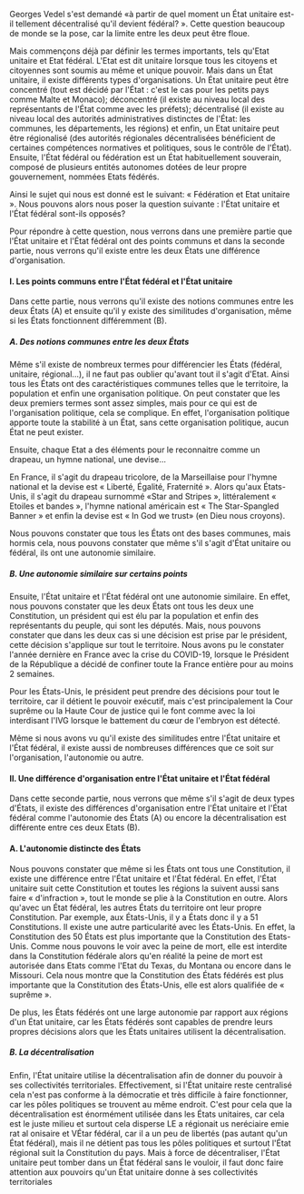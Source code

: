 Georges Vedel s'est demandé «à partir de quel moment un État unitaire est-il tellement décentralisé qu'il devient fédéral? ». Cette question beaucoup de monde se la pose, car la limite entre les deux peut être floue.

Mais commençons déjà par définir les termes importants, tels qu'Etat unitaire et Etat fédéral. L'Etat est dit unitaire lorsque tous les citoyens et citoyennes sont soumis au même et unique pouvoir. Mais dans un État unitaire, il existe différents types d'organisations. Un État unitaire peut être concentré (tout est décidé par l'État : c'est le cas pour les petits pays comme Malte et Monaco); déconcentré (il existe au niveau local des représentants de l'État comme avec les préfets); décentralisé (il existe au niveau local des autorités administratives distinctes de l'État: les communes, les départements, les régions) et enfin, un Etat unitaire peut être régionalisé (des autorités régionales décentralisées bénéficient de certaines compétences normatives et politiques, sous le contrôle de l'État). Ensuite, l'État fédéral ou fédération est un État habituellement souverain, composé de plusieurs entités autonomes dotées de leur propre gouvernement, nommées Etats fédérés.

Ainsi le sujet qui nous est donné est le suivant: « Fédération et Etat unitaire ». Nous pouvons alors nous poser la question suivante : l'État unitaire et l'État fédéral sont-ils opposés?

Pour répondre à cette question, nous verrons dans une première partie que l'État unitaire et l'État fédéral ont des points communs et dans la seconde partie, nous verrons qu'il existe entre les deux États une différence d'organisation.

#### I. Les points communs entre l'État fédéral et l'État unitaire

Dans cette partie, nous verrons qu'il existe des notions communes entre les deux États (A) et ensuite qu'il y existe des similitudes d'organisation, même si les États fonctionnent différemment (B).

##### A. Des notions communes entre les deux États

Même s'il existe de nombreux termes pour différencier les États (fédéral, unitaire, régional...), il ne faut pas oublier qu'avant tout il s'agit d'Etat. Ainsi tous les États ont des caractéristiques communes telles que le territoire, la population et enfin une organisation politique. On peut constater que les deux premiers termes sont assez simples, mais pour ce qui est de l'organisation politique, cela se complique. En effet, l'organisation politique apporte toute la stabilité à un État, sans cette organisation politique, aucun État ne peut exister.

Ensuite, chaque Etat a des éléments pour le reconnaitre comme un drapeau, un hymne national, une devise...

En France, il s'agit du drapeau tricolore, de la Marseillaise pour l'hymne national et la devise est « Liberté, Égalité, Fraternité ». Alors qu'aux États-Unis, il s'agit du drapeau surnommé «Star and Stripes », littéralement « Etoiles et bandes », l'hymne national américain est « The Star-Spangled Banner » et enfin la devise est « In God we trust» (en Dieu nous croyons).

Nous pouvons constater que tous les États ont des bases communes, mais hormis cela, nous pouvons constater que même s'il s'agit d'État unitaire ou fédéral, ils ont une autonomie similaire.

##### B. Une autonomie similaire sur certains points

Ensuite, l'État unitaire et l'État fédéral ont une autonomie similaire. En effet, nous pouvons constater que les deux États ont tous les deux une Constitution, un président qui est élu par la population et enfin des représentants du peuple, qui sont les députés. Mais, nous pouvons constater que dans les deux cas si une décision est prise par le président, cette décision s'applique sur tout le territoire. Nous avons pu le constater l'année dernière en France avec la crise du COVID-19, lorsque le Président de la République a décidé de confiner toute la France entière pour au moins 2 semaines.

Pour les États-Unis, le président peut prendre des décisions pour tout le territoire, car il détient le pouvoir exécutif, mais c'est principalement la Cour suprême ou la Haute Cour de justice qui le font comme avec la loi interdisant l'IVG lorsque le battement du cœur de l'embryon est détecté.

Même si nous avons vu qu'il existe des similitudes entre l'État unitaire et l'État fédéral, il existe aussi de nombreuses différences que ce soit sur l'organisation, l'autonomie ou autre.

#### Il. Une différence d'organisation entre l'État unitaire et l'État fédéral

Dans cette seconde partie, nous verrons que même s'il s'agit de deux types d'États, il existe des différences d'organisation entre l'État unitaire et l'État fédéral comme l'autonomie des États (A) ou encore la décentralisation est différente entre ces deux Etats (B).

#### A. L'autonomie distincte des États

Nous pouvons constater que même si les États ont tous une Constitution, il existe une différence entre l'État unitaire et l'État fédéral. En effet, l'État unitaire suit cette Constitution et toutes les régions la suivent aussi sans faire « d'infraction », tout le monde se plie à la Constitution en outre. Alors qu'avec un État fédéral, les autres États du territoire ont leur propre Constitution. Par exemple, aux États-Unis, il y a États donc il y a 51 Constitutions. Il existe une autre particularité avec les États-Unis. En effet, la Constitution des 50 États est plus importante que la Constitution des Etats-Unis. Comme nous pouvons le voir avec la peine de mort, elle est interdite dans la Constitution fédérale alors qu'en réalité la peine de mort est autorisée dans Etats comme l'Etat du Texas, du Montana ou encore dans le Missouri. Cela nous montre que la Constitution des États fédérés est plus importante que la Constitution des États-Unis, elle est alors qualifiée de « suprême ».

De plus, les États fédérés ont une large autonomie par rapport aux régions d'un État unitaire, car les États fédérés sont capables de prendre leurs propres décisions alors que les États unitaires utilisent la décentralisation.

##### B. La décentralisation

Enfin, l'État unitaire utilise la décentralisation afin de donner du pouvoir à ses collectivités territoriales. Effectivement, si l'État unitaire reste centralisé cela n'est pas conforme à la démocratie et très difficile à faire fonctionner, car les pôles politiques se trouvent au même endroit. C'est pour cela que la décentralisation est énormément utilisée dans les États unitaires, car cela est le juste milieu et surtout cela disperse LE a régionait us neréciaire emie rat al onisaire et VÉtar fédéral, car il a un peu de libertés (pas autant qu'un État fédéral), mais il ne détient pas tous les pôles politiques et surtout l'État régional suit la Constitution du pays. Mais à force de décentraliser, l'État unitaire peut tomber dans un État fédéral sans le vouloir, il faut donc faire attention aux pouvoirs qu'un État unitaire donne à ses collectivités territoriales